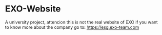 # EXO-Website
A university project, attencion this is not the real website of EXO if you want to know more about the company go to: https://esg.exo-team.com
